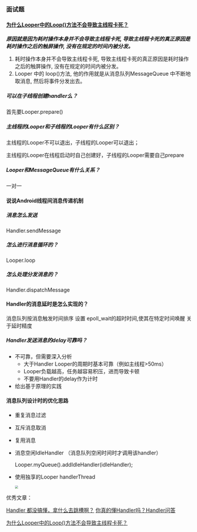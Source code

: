 
### 面试题

#### [为什么Looper中的Loop()方法不会导致主线程卡死？](https://juejin.cn/post/6844903774096457736)

***原因就是因为耗时操作本身并不会导致主线程卡死, 导致主线程卡死的真正原因是耗时操作之后的触屏操作, 没有在规定的时间内被分发。***

1. 耗时操作本身并不会导致主线程卡死, 导致主线程卡死的真正原因是耗时操作之后的触屏操作, 没有在规定的时间内被分发。
2. Looper 中的 loop()方法, 他的作用就是从消息队列MessageQueue 中不断地取消息, 然后将事件分发出去。

##### 可以在子线程创建handler么？

首先要Looper.prepare()

##### 主线程的Looper和子线程的Looper有什么区别？

主线程的Looper不可以退出，子线程的Looper可以退出；

主线程的Looper在线程启动时自己创建好，子线程的Looper需要自己prepare

##### Looper和MessageQueue有什么关系？

一对一

#### 说说Android线程间消息传递机制

##### 消息怎么发送

Handler.sendMessage

##### 怎么进行消息循环的？

Looper.loop

##### 怎么处理分发消息的？

Handler.dispatchMessage

#### Handler的消息延时是怎么实现的？

消息队列按消息触发时间排序
设置 epoll_wait的超时时间,使其在特定时间唤醒
关于延时精度

##### Handler发送消息的delay可靠吗？

- 不可靠，但需要深入分析
  - 大于Handler Looper的周期时基本可靠（例如主线程>50ms）
  - Looper负载越高，任务越容易积压，进而导致卡顿
  - 不要用Handler的delay作为计时
- 给出基于原理的实践

#### 消息队列设计时的优化思路

- 重复消息过滤

- 互斥消息取消

- 复用消息

- 消息空闲IdleHandler      （消息队列空闲时间时才调用该handler）

  Looper.myQueue().addIdleHandler(idleHandler);

- 使用独享的Looper     handlerThread

  <img src="https://mut-pic-1305269047.cos.ap-nanjing.myqcloud.com/image-20210719184418119.png" style="zoom:50%;" />



优秀文章：

[Handler 都没搞懂，拿什么去跳槽啊？](https://juejin.cn/post/6844903783139393550#heading-15)
[你真的懂Handler吗？Handler问答](https://juejin.cn/post/6844903624510799886)

[为什么Looper中的Loop()方法不会导致主线程卡死？](https://juejin.cn/post/6844903774096457736)

